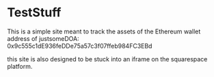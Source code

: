 # TestStuff
This is a simple site meant to track the assets of the Ethereum wallet address of justsomeDOA: 0x9c555c1dE936feDDe75a57c3f07ffeb984FC3EBd

this site is also designed to be stuck into an iframe on the squarespace platform.
